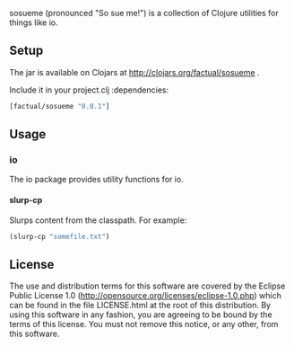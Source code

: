 sosueme (pronounced "So sue me!") is a collection of Clojure utilities for things like io.

## Setup

The jar is available on Clojars at http://clojars.org/factual/sosueme .

Include it in your project.clj :dependencies:

````clojure
[factual/sosueme "0.0.1"]
````

## Usage

### io

The io package provides utility functions for io.

#### slurp-cp

Slurps content from the classpath. For example:

````clojure
(slurp-cp "somefile.txt")
````

## License

The use and distribution terms for this software are covered by the
Eclipse Public License 1.0 (http://opensource.org/licenses/eclipse-1.0.php)
which can be found in the file LICENSE.html at the root of this distribution.
By using this software in any fashion, you are agreeing to be bound by
the terms of this license.
You must not remove this notice, or any other, from this software.
